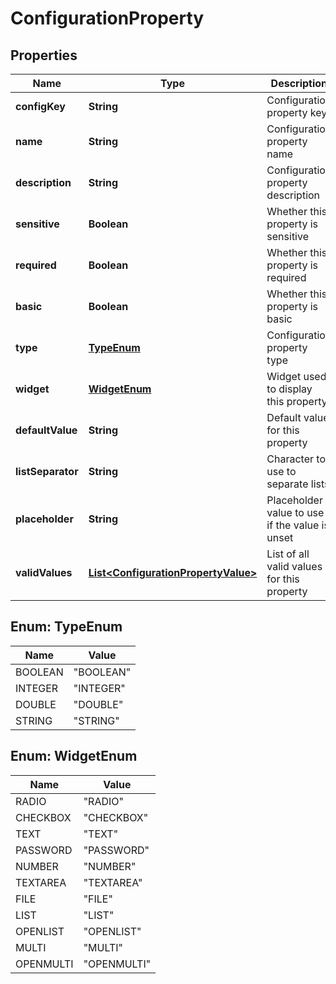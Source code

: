 
# ConfigurationProperty

## Properties
Name | Type | Description | Notes
------------ | ------------- | ------------- | -------------
**configKey** | **String** | Configuration property key | 
**name** | **String** | Configuration property name |  [optional]
**description** | **String** | Configuration property description |  [optional]
**sensitive** | **Boolean** | Whether this property is sensitive |  [optional]
**required** | **Boolean** | Whether this property is required |  [optional]
**basic** | **Boolean** | Whether this property is basic |  [optional]
**type** | [**TypeEnum**](#TypeEnum) | Configuration property type |  [optional]
**widget** | [**WidgetEnum**](#WidgetEnum) | Widget used to display this property |  [optional]
**defaultValue** | **String** | Default value for this property |  [optional]
**listSeparator** | **String** | Character to use to separate lists |  [optional]
**placeholder** | **String** | Placeholder value to use if the value is unset |  [optional]
**validValues** | [**List&lt;ConfigurationPropertyValue&gt;**](ConfigurationPropertyValue.md) | List of all valid values for this property |  [optional]


<a name="TypeEnum"></a>
## Enum: TypeEnum
Name | Value
---- | -----
BOOLEAN | &quot;BOOLEAN&quot;
INTEGER | &quot;INTEGER&quot;
DOUBLE | &quot;DOUBLE&quot;
STRING | &quot;STRING&quot;


<a name="WidgetEnum"></a>
## Enum: WidgetEnum
Name | Value
---- | -----
RADIO | &quot;RADIO&quot;
CHECKBOX | &quot;CHECKBOX&quot;
TEXT | &quot;TEXT&quot;
PASSWORD | &quot;PASSWORD&quot;
NUMBER | &quot;NUMBER&quot;
TEXTAREA | &quot;TEXTAREA&quot;
FILE | &quot;FILE&quot;
LIST | &quot;LIST&quot;
OPENLIST | &quot;OPENLIST&quot;
MULTI | &quot;MULTI&quot;
OPENMULTI | &quot;OPENMULTI&quot;




